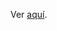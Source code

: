 Ver [aquí](https://raw.githack.com/ucudal/PII_FSM_End/main/docs/html/classUcu_1_1Poo_1_1Fsm_1_1StateMachine.html).

